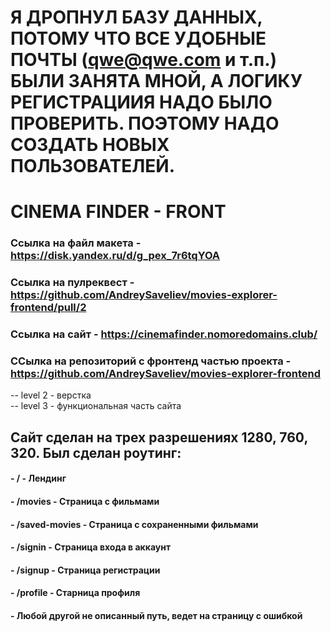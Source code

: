 # Я ДРОПНУЛ БАЗУ ДАННЫХ, ПОТОМУ ЧТО ВСЕ УДОБНЫЕ ПОЧТЫ (qwe@qwe.com и т.п.) БЫЛИ ЗАНЯТА МНОЙ, А ЛОГИКУ РЕГИСТРАЦИИЯ НАДО БЫЛО ПРОВЕРИТЬ. ПОЭТОМУ НАДО СОЗДАТЬ НОВЫХ ПОЛЬЗОВАТЕЛЕЙ.

# CINEMA FINDER - FRONT

### Ссылка на файл макета - https://disk.yandex.ru/d/g_pex_7r6tqYOA

### Ссылка на пулреквест - https://github.com/AndreySaveliev/movies-explorer-frontend/pull/2

### Ссылка на сайт - https://cinemafinder.nomoredomains.club/

### ССылка на репозиторий с фронтенд частью проекта - https://github.com/AndreySaveliev/movies-explorer-frontend

-- level 2 - верстка  
-- level 3 - функциональная часть сайта

## Сайт сделан на трех разрешениях 1280, 760, 320. Был сделан роутинг:

#### - / - Лендинг

#### - /movies - Страница с фильмами

#### - /saved-movies - Страница с сохраненными фильмами

#### - /signin - Страница входа в аккаунт

#### - /signup - Страница регистрации

#### - /profile - Старница профиля

#### - Любой другой не описанный путь, ведет на страницу с ошибкой
